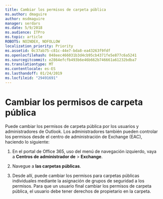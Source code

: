 ```yaml
---
title: Cambiar los permisos de carpeta pública
ms.author: dmaguire
author: msdmaguire
manager: serdars
ms.date: 5/9/2018
ms.audience: ITPro
ms.topic: article
ROBOTS: NOINDEX, NOFOLLOW
localization_priority: Priority
ms.assetid: 0c37ab75-c81c-44e7-bda8-ea43263f9fdf
ms.openlocfilehash: 048eec466031b3d4cb95cb4371fe5e877c6a5241
ms.sourcegitcommit: e2864efcfb493b6e46b662b746661a61232bdba7
ms.translationtype: MT
ms.contentlocale: es-ES
ms.lasthandoff: 01/24/2019
ms.locfileid: "29491691"
---
```

# <a name="changing-public-folder-permissions"></a>Cambiar los permisos de carpeta pública

Puede cambiar los permisos de carpeta pública por los usuarios y administradores de Outlook. Los administradores también pueden controlar los permisos desde el centro de administración de Exchange (EAC), haciendo lo siguiente:
  
1. En el portal de Office 365, uso del menú de navegación izquierdo, vaya a **Centros de administrador de** \> **Exchange**.
    
2. Navegue a **las carpetas públicas**.
    
3. Desde allí, puede cambiar los permisos para carpetas públicas individuales mediante la asignación de grupos de seguridad a los permisos. Para que un usuario final cambiar los permisos de carpeta pública, el usuario debe tener derechos de propietario en la carpeta.
    

